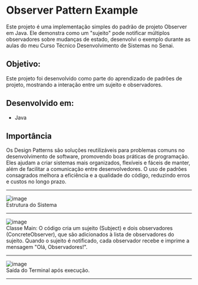 # Observer Pattern Example
Este projeto é uma implementação simples do padrão de projeto Observer em Java. Ele demonstra como um "sujeito" pode notificar múltiplos observadores sobre mudanças de estado, desenvolvi o exemplo durante as aulas do meu Curso Técnico Desenvolvimento de Sistemas no Senai.

## Objetivo:
Este projeto foi desenvolvido como parte do aprendizado de padrões de projeto, mostrando a interação entre um sujeito e observadores.

## Desenvolvido em:
* Java

## Importância

Os Design Patterns são soluções reutilizáveis para problemas comuns no desenvolvimento de software, promovendo boas práticas de programação. Eles ajudam a criar sistemas mais organizados, flexíveis e fáceis de manter, além de facilitar a comunicação entre desenvolvedores. O uso de padrões consagrados melhora a eficiência e a qualidade do código, reduzindo erros e custos no longo prazo.

<hr>

![image](https://github.com/user-attachments/assets/18e6b9b2-fd38-4743-be5b-308d28f508ff)
<br>
Estrutura do Sistema
<hr>

![image](https://github.com/user-attachments/assets/7f815830-6d6d-41c5-8279-fe5377265dbc)
<br>
Classe Main: O código cria um sujeito (Subject) e dois observadores (ConcreteObserver), que são adicionados à lista de observadores do sujeito. Quando o sujeito é notificado, cada observador recebe e imprime a mensagem "Olá, Observadores!".
<hr>

![image](https://github.com/user-attachments/assets/1fc45a66-8dca-4774-b4ac-309336a5b77f)
<br>
Saída do Terminal após execução.
<hr>
